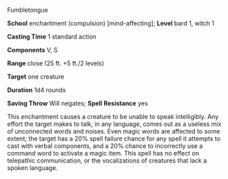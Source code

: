Fumbletongue

**School** enchantment (compulsion) [mind-affecting]; **Level** bard 1, witch 1

**Casting Time** 1 standard action

**Components** V, S

**Range** close (25 ft. +5 ft./2 levels)

**Target** one creature

**Duration** 1d4 rounds

**Saving Throw** Will negates; **Spell Resistance** yes

This enchantment causes a creature to be unable to speak intelligibly. Any effort the target makes to talk, in any language, comes out as a useless mix of unconnected words and noises. Even magic words are affected to some extent; the target has a 20% spell failure chance for any spell it attempts to cast with verbal components, and a 20% chance to incorrectly use a command word to activate a magic item. This spell has no effect on telepathic communication, or the vocalizations of creatures that lack a spoken language.


